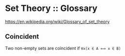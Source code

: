 # Set Theory :: Glossary

https://en.wikipedia.org/wiki/Glossary_of_set_theory

## Coincident
Two non-empty sets are coincident if `∀x(x ∈ A ⟺ x ∈ B)`
